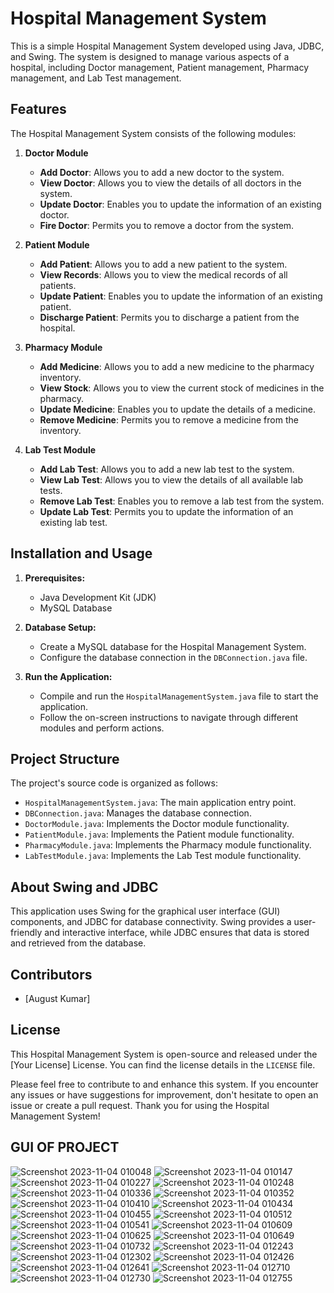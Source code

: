  # Hospital Management System

This is a simple Hospital Management System developed using Java, JDBC, and Swing. The system is designed to manage various aspects of a hospital, including Doctor management, Patient management, Pharmacy management, and Lab Test management.

## Features

The Hospital Management System consists of the following modules:

1. **Doctor Module**
   - **Add Doctor**: Allows you to add a new doctor to the system.
   - **View Doctor**: Allows you to view the details of all doctors in the system.
   - **Update Doctor**: Enables you to update the information of an existing doctor.
   - **Fire Doctor**: Permits you to remove a doctor from the system.

2. **Patient Module**
   - **Add Patient**: Allows you to add a new patient to the system.
   - **View Records**: Allows you to view the medical records of all patients.
   - **Update Patient**: Enables you to update the information of an existing patient.
   - **Discharge Patient**: Permits you to discharge a patient from the hospital.

3. **Pharmacy Module**
   - **Add Medicine**: Allows you to add a new medicine to the pharmacy inventory.
   - **View Stock**: Allows you to view the current stock of medicines in the pharmacy.
   - **Update Medicine**: Enables you to update the details of a medicine.
   - **Remove Medicine**: Permits you to remove a medicine from the inventory.

4. **Lab Test Module**
   - **Add Lab Test**: Allows you to add a new lab test to the system.
   - **View Lab Test**: Allows you to view the details of all available lab tests.
   - **Remove Lab Test**: Enables you to remove a lab test from the system.
   - **Update Lab Test**: Permits you to update the information of an existing lab test.

## Installation and Usage

1. **Prerequisites:**
   - Java Development Kit (JDK)
   - MySQL Database

2. **Database Setup:**
   - Create a MySQL database for the Hospital Management System.
   - Configure the database connection in the `DBConnection.java` file.

3. **Run the Application:**
   - Compile and run the `HospitalManagementSystem.java` file to start the application.
   - Follow the on-screen instructions to navigate through different modules and perform actions.

## Project Structure

The project's source code is organized as follows:

- `HospitalManagementSystem.java`: The main application entry point.
- `DBConnection.java`: Manages the database connection.
- `DoctorModule.java`: Implements the Doctor module functionality.
- `PatientModule.java`: Implements the Patient module functionality.
- `PharmacyModule.java`: Implements the Pharmacy module functionality.
- `LabTestModule.java`: Implements the Lab Test module functionality.

## About Swing and JDBC

This application uses Swing for the graphical user interface (GUI) components, and JDBC for database connectivity. Swing provides a user-friendly and interactive interface, while JDBC ensures that data is stored and retrieved from the database.

## Contributors

- [August Kumar]
 

## License

This Hospital Management System is open-source and released under the [Your License] License. You can find the license details in the `LICENSE` file.

Please feel free to contribute to and enhance this system. If you encounter any issues or have suggestions for improvement, don't hesitate to open an issue or create a pull request. Thank you for using the Hospital Management System!


## GUI OF PROJECT


![Screenshot 2023-11-04 010048](https://github.com/August2042/Hospital-Management-System/assets/94859002/6176ee71-0ec4-4528-bdf6-53af300f50a7)
![Screenshot 2023-11-04 010147](https://github.com/August2042/Hospital-Management-System/assets/94859002/131d304d-c56a-4e41-8d76-bb2d189980a4)
![Screenshot 2023-11-04 010227](https://github.com/August2042/Hospital-Management-System/assets/94859002/b6e2ab3d-e6b6-4b51-8e83-8e783320300e)
![Screenshot 2023-11-04 010248](https://github.com/August2042/Hospital-Management-System/assets/94859002/8d7535ab-2c90-4575-862a-05d56c2565ed)
![Screenshot 2023-11-04 010336](https://github.com/August2042/Hospital-Management-System/assets/94859002/dd8be5c3-3270-43b6-894c-ff174799e435)
![Screenshot 2023-11-04 010352](https://github.com/August2042/Hospital-Management-System/assets/94859002/282103d2-1213-4aee-aa9e-98bc4de261c1)
![Screenshot 2023-11-04 010410](https://github.com/August2042/Hospital-Management-System/assets/94859002/9d17d7a7-ca1c-484b-9a13-4cc95ff0cd7d)
![Screenshot 2023-11-04 010434](https://github.com/August2042/Hospital-Management-System/assets/94859002/91da7503-b2cf-4739-8299-d0e75beaf5a5)
![Screenshot 2023-11-04 010455](https://github.com/August2042/Hospital-Management-System/assets/94859002/ad097e59-11fb-4d56-b01e-0b8091f8531e)
![Screenshot 2023-11-04 010512](https://github.com/August2042/Hospital-Management-System/assets/94859002/e357ae12-7264-4b19-aab0-ba01a37c7be6)
![Screenshot 2023-11-04 010541](https://github.com/August2042/Hospital-Management-System/assets/94859002/6b27712f-81c7-4f15-a036-47c4348ec772)
![Screenshot 2023-11-04 010609](https://github.com/August2042/Hospital-Management-System/assets/94859002/b02cc5cc-554a-4ed4-aea0-79d0c91d243b)
![Screenshot 2023-11-04 010625](https://github.com/August2042/Hospital-Management-System/assets/94859002/d1a6da1e-19c6-4bb2-846e-d83830f6065c)
![Screenshot 2023-11-04 010649](https://github.com/August2042/Hospital-Management-System/assets/94859002/6a32ad26-8cd1-47ba-a4e7-0311f3f79b7f)
![Screenshot 2023-11-04 010732](https://github.com/August2042/Hospital-Management-System/assets/94859002/dadff71d-b869-4ff3-a2a6-512ec00d361e)
![Screenshot 2023-11-04 012243](https://github.com/August2042/Hospital-Management-System/assets/94859002/04513baa-6bf7-4dab-9874-e791571367d8)
![Screenshot 2023-11-04 012302](https://github.com/August2042/Hospital-Management-System/assets/94859002/c42bb644-df97-4950-a1a9-49958fecf7a4)
![Screenshot 2023-11-04 012426](https://github.com/August2042/Hospital-Management-System/assets/94859002/8948e939-4343-4d39-bb70-95ad53374eb4)
![Screenshot 2023-11-04 012641](https://github.com/August2042/Hospital-Management-System/assets/94859002/f1c1e10c-f00c-4896-a1f7-93e20cc58f77)
![Screenshot 2023-11-04 012710](https://github.com/August2042/Hospital-Management-System/assets/94859002/e7fb480c-a61e-4d82-8d78-f2efcb558a21)
![Screenshot 2023-11-04 012730](https://github.com/August2042/Hospital-Management-System/assets/94859002/7309aee4-a09f-49b2-8f4f-69a00d19955d)
![Screenshot 2023-11-04 012755](https://github.com/August2042/Hospital-Management-System/assets/94859002/560caeb9-56c3-4908-bbaa-516a01cafe24)
